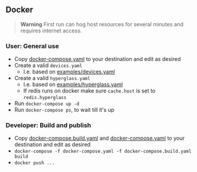 ## Docker

> **Warning**
> First run can hog host resources for several minutes and requires internet access.

### User: General use

- Copy [docker-compose.yaml](docker-compose.yaml) to your destination and edit as desired
- Create a valid `devices.yaml`
    - I.e. based on [examples/devices.yaml](examples/devices.yaml)
- Create a valid `hyperglass.yaml`
    - I.e. based on [examples/hyperglass.yaml](examples/hyperglass.yaml)
    - If redis runs on docker make sure `cache.host` is set to `redis.hyperglass`
- Run `docker-compose up -d`
- Run `docker-compose ps`, to wait till it's up

### Developer: Build and publish

- Copy [docker-compose.build.yaml](docker-compose.build.yaml) and [docker-compose.yaml](docker-compose.yaml) to your destination and edit as desired
- `docker-compose -f docker-compose.yaml -f docker-compose.build.yaml build`
- `docker push ...`
